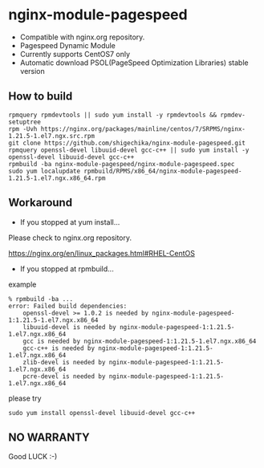 # nginx-module-pagespeed

- Compatible with nginx.org repository.
- Pagespeed Dynamic Module
- Currently supports CentOS7 only
- Automatic download PSOL(PageSpeed Optimization Libraries) stable version

## How to build

```
rpmquery rpmdevtools || sudo yum install -y rpmdevtools && rpmdev-setuptree
rpm -Uvh https://nginx.org/packages/mainline/centos/7/SRPMS/nginx-1.21.5-1.el7.ngx.src.rpm
git clone https://github.com/shigechika/nginx-module-pagespeed.git
rpmquery openssl-devel libuuid-devel gcc-c++ || sudo yum install -y openssl-devel libuuid-devel gcc-c++
rpmbuild -ba nginx-module-pagespeed/nginx-module-pagespeed.spec
sudo yum localupdate rpmbuild/RPMS/x86_64/nginx-module-pagespeed-1.21.5-1.el7.ngx.x86_64.rpm
```

## Workaround

- If you stopped at yum install...

Please check to nginx.org repository.

https://nginx.org/en/linux_packages.html#RHEL-CentOS

- If you stopped at rpmbuild...

example
```
% rpmbuild -ba ...
error: Failed build dependencies:
	openssl-devel >= 1.0.2 is needed by nginx-module-pagespeed-1:1.21.5-1.el7.ngx.x86_64
	libuuid-devel is needed by nginx-module-pagespeed-1:1.21.5-1.el7.ngx.x86_64
	gcc is needed by nginx-module-pagespeed-1:1.21.5-1.el7.ngx.x86_64
	gcc-c++ is needed by nginx-module-pagespeed-1:1.21.5-1.el7.ngx.x86_64
	zlib-devel is needed by nginx-module-pagespeed-1:1.21.5-1.el7.ngx.x86_64
	pcre-devel is needed by nginx-module-pagespeed-1:1.21.5-1.el7.ngx.x86_64
```
please try
```
sudo yum install openssl-devel libuuid-devel gcc-c++
```

## NO WARRANTY

Good LUCK :-)
